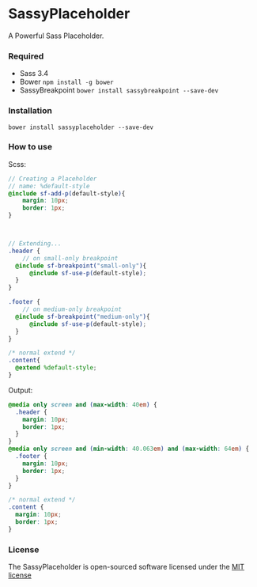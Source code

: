 # SassyPlaceholder

A Powerful Sass Placeholder.

### Required

- Sass 3.4
- Bower `npm install -g bower`
- SassyBreakpoint `bower install sassybreakpoint --save-dev`

### Installation
```ssh
bower install sassyplaceholder --save-dev
```



### How to use

Scss:
```scss
// Creating a Placeholder
// name: %default-style
@include sf-add-p(default-style){
    margin: 10px;
    border: 1px;
}



// Extending...
.header {
    // on small-only breakpoint
  @include sf-breakpoint("small-only"){
      @include sf-use-p(default-style);
  }
}

.footer {
    // on medium-only breakpoint
  @include sf-breakpoint("medium-only"){
      @include sf-use-p(default-style);
  }
}

/* normal extend */
.content{
  @extend %default-style;
}
```
Output:
```css
@media only screen and (max-width: 40em) {
  .header {
    margin: 10px;
    border: 1px; 
  } 
}
@media only screen and (min-width: 40.063em) and (max-width: 64em) {
  .footer {
    margin: 10px;
    border: 1px;
  }
}

/* normal extend */
.content {
  margin: 10px;
  border: 1px;
}
```



### License

The SassyPlaceholder is open-sourced software licensed under the [MIT license](http://opensource.org/licenses/MIT)